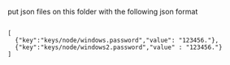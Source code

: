 put json files on this folder with the following json format
```

[
  {"key":"keys/node/windows.password","value": "123456."},
  {"key":"keys/node/windows2.password","value" : "123456."}
]

```